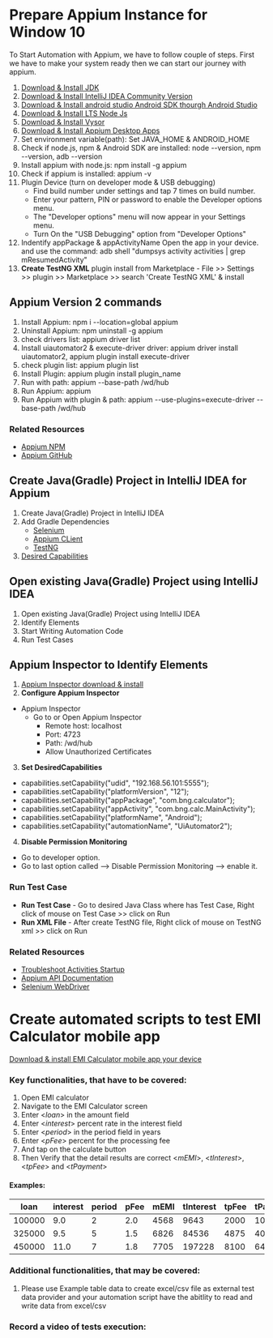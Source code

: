 # Prepare Appium Instance for Window 10
To Start Automation with Appium, we have to follow couple of steps.
First we have to make your system ready then we can start our journey with appium.

1. [Download & Install JDK](https://www.oracle.com/java/technologies/javase/jdk11-archive-downloads.html)
2. [Download & Install IntelliJ IDEA Community Version](https://www.jetbrains.com/idea/download/)
3. [Download & Install android studio Android SDK thourgh Android Studio](https://developer.android.com/studio)
4. [Download & Install LTS Node Js](https://nodejs.org/en/download/)
5. [Download & Install Vysor](https://www.vysor.io/download/)
6. [Download & Install Appium Desktop Apps](https://github.com/appium/appium-desktop/releases/)
7. Set environment variable(path):  Set JAVA_HOME & ANDROID_HOME
8. Check if node.js, npm & Android SDK are installed: node --version, npm --version, adb --version
9. Install appium with node.js: npm install -g appium
10. Check if appium is installed: appium -v
11. Plugin Device (turn on developer mode & USB debugging)    
    -  Find build number under settings and tap 7 times on build number.    
    - Enter your pattern, PIN or password to enable the Developer options menu.    
    - The "Developer options" menu will now appear in your Settings menu.    
    - Turn On the "USB Debugging" option from "Developer Options"
12. Indentify appPackage & appActivityName
    Open the app in your device. and use the command: adb shell "dumpsys activity activities | grep mResumedActivity"
13. **Create TestNG XML** plugin install from Marketplace - File >> Settings >> plugin >> Marketplace >> search 'Create
      TestNG XML' & install

## Appium Version 2 commands
1. Install Appium: npm i --location=global appium
2. Uninstall Appium: npm uninstall -g appium
3. check drivers list: appium driver list
4. Install uiautomator2 & execute-driver driver: appium driver install uiautomator2, appium plugin install execute-driver
5. check plugin list: appium plugin list
6. Install Plugin: appium plugin install plugin_name
7. Run with path: appium --base-path /wd/hub
8. Run Appium: appium
9. Run Appium with plugin & path: appium --use-plugins=execute-driver --base-path /wd/hub

### Related Resources
* [Appium NPM](https://www.npmjs.com/package/appium)
* [Appium GitHub](https://github.com/appium/appium)

##  Create Java(Gradle) Project in IntelliJ IDEA for Appium
1. Create Java(Gradle) Project in IntelliJ IDEA
2. Add Gradle Dependencies   
    - [Selenium](https://mvnrepository.com/artifact/org.seleniumhq.selenium/selenium-java)
    - [Appium CLient](https://mvnrepository.com/artifact/io.appium/java-client)    
     - [TestNG](https://mvnrepository.com/artifact/org.testng/testng)
3. [Desired Capabilities](https://appium.io/docs/en/writing-running-appium/caps/)

## Open existing Java(Gradle) Project using IntelliJ IDEA
1. Open existing Java(Gradle) Project using IntelliJ IDEA   
2. Identify Elements
3. Start Writing Automation Code
4. Run Test Cases

## Appium Inspector to Identify Elements
1. [Appium Inspector download & install](https://github.com/appium/appium-inspector/releases)
2. **Configure  Appium Inspector**
 - Appium Inspector
    -  Go to or Open Appium Inspector
        -  Remote host: localhost
        -  Port: 4723
        - Path: /wd/hub
        - Allow Unauthorized Certificates
3. **Set DesiredCapabilities**
- capabilities.setCapability("udid", "192.168.56.101:5555");
- capabilities.setCapability("platformVersion", "12");
- capabilities.setCapability("appPackage", "com.bng.calculator");
- capabilities.setCapability("appActivity", "com.bng.calc.MainActivity");
- capabilities.setCapability("platformName", "Android");
- capabilities.setCapability("automationName", "UiAutomator2");
4. **Disable Permission Monitoring**
- Go to developer option.
- Go to last option called --> Disable Permission Monitoring --> enable it.

### Run Test Case
* **Run Test Case** - Go to desired Java Class where has Test Case, Right click of mouse on Test Case >> click on Run
* **Run XML File** - After create TestNG file, Right click of mouse on TestNG xml >> click on Run

### Related Resources
* [Troubleshoot Activities Startup](https://appium.io/docs/en/writing-running-appium/android/activity-startup/)
* [Appium API Documentation](https://appium.io/docs/en/about-appium/api/)
* [Selenium WebDriver](https://www.selenium.dev/documentation/webdriver/)

# Create automated scripts to test EMI Calculator mobile app
[Download & install EMI Calculator mobile app your device](https://github.com/hiromia006/mobileAutomation/blob/main/src/test/resources/emi-calculator.apk)

### Key functionalities, that have to be covered:
1. Open EMI calculator
2. Navigate to the EMI Calculator screen
3. Enter <*loan*> in the amount field
4. Enter <*interest*> percent rate in the interest field
5. Enter <*period*> in the period field in years
6. Enter <*pFee*> percent for the processing fee
7. And tap on the calculate button
8. Then Verify that the detail results are correct <*mEMI*>, <*tInterest*>, <*tpFee*> and <*tPayment*>

#### Examples:

| loan    | interest | period | pFee | mEMI  | tInterest | tpFee | tPayment |
|---------|----------|--------|------|-------|-----------|-------|----------|
|  100000 |  9.0     |  2     |  2.0 |  4568 |  9643     |  2000 |  109643  |
|  325000 |  9.5     |  5     |  1.5 |  6826 |  84536    |  4875 |  409536  |
|  450000 |  11.0    |  7     |  1.8 |  7705 |  197228   |  8100 |  647228  |

### Additional functionalities, that may be covered:
1. Please use Example table data to create excel/csv file as external test data provider and your automation script have the abitlity to read and write data from excel/csv

### Record a video of tests execution:
